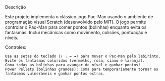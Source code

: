 Descrição

Este projeto implementa o clássico jogo Pac-Man usando o ambiente de programação visual Scratch (desenvolvido pelo MIT). 
O jogo permite controlar o Pac-Man para comer pontos (bolinhas) enquanto evita os fantasmas. Inclui mecânicas como movimento, colisões, pontuação e níveis.

Controles:

    Use as setas do teclado (↑ ↓ ← →) para mover o Pac-Man pelo labirinto.
    Evite os fantasmas coloridos (vermelho, rosa, ciano e laranja).
    Coma todas as bolinhas para avançar de nível e ganhar pontos!
    Power Pellets (bolinhas grandes): Coma para temporariamente tornar os fantasmas vulneráveis e ganhar pontos extras.
